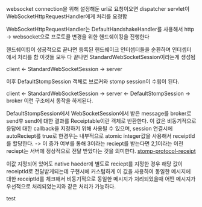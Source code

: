 
websocket connection을 위해 설정해둔 url로 요청이오면 dispatcher servlet이 WebSocketHttpRequestHandler에게 처리를 요청함

WebSocketHttpRequestHandler는 DefaultHandshakeHandler를 사용해서 http -> websocket으로 프로토콜 변경을 위한 핸드쉐이킹을 진행한다 

핸드쉐이킹이 성공적으로 끝나면 등록된 핸드쉐이크 인터셉터들을 순환하며 인터셉터에서 처리를 함
이것들 모두 다 끝나면 StandardWebSocketSession이라는게 생성됨

client <- StandardWebSocketSession -> server

이후 DefaultStompSession 객체로 브로커와 stomp session이 수립이 된다. 

client <- StandardWebSocketSession -> server <- DefaultStompSession -> broker
이런 구조에서 동작을 하게된다.

DefaultStompSession에서 WebSocketSession에서 받은 message를 broker로 send후 send에 대한 결과를 Receiptable이란 객체로 반환한다.
이 값은 비동기적으로 응답에 대한 callback을 지정하기 위해 사용될 수 있으며,
session 연결시에 autoReciept를 true로 한경우는 내부적으로 atomic integer값을 사용해서 receiptId를 할당한다. -> 이 증가 여부를 통해 3이라는 reciept를 받는다면 2,1이라는 이전 reciept는 서버에 정상적으로 전달 받았다는 것을 의미한다. [stomp-protocol-receipt](https://stomp.github.io/stomp-specification-1.2.html#RECEIPT)

이값 지정되어 있어도 native haeder에 별도로 reciept를 지정한 경우 해당 값이 receiptId로 전달받게되는데 구현시에 커스텀하게 이 값을 사용하여 동일한 메시지에 대한 receiptId를 체크해서 비동기적으로 동일한 메시지가 처리되었을때 어떤 메시지가 우선적으로 처리되었는지와 같은 처리가 가능하다.

test